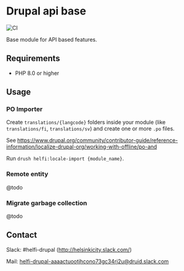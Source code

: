 # Drupal api base

![CI](https://github.com/City-of-Helsinki/drupal-module-helfi-api-base/workflows/CI/badge.svg)

Base module for API based features.

## Requirements

- PHP 8.0 or higher

## Usage

### PO Importer

Create `translations/{langcode}` folders inside your module (like `translations/fi`, `translations/sv`) and create one or more `.po` files.

See https://www.drupal.org/community/contributor-guide/reference-information/localize-drupal-org/working-with-offline/po-and

Run `drush helfi:locale-import {module_name}`.

### Remote entity

@todo

### Migrate garbage collection

@todo

## Contact

Slack: #helfi-drupal (http://helsinkicity.slack.com/)

Mail: helfi-drupal-aaaactuootjhcono73gc34rj2u@druid.slack.com
